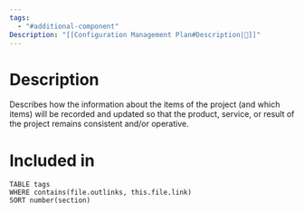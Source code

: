 ```yaml
---
tags:
  - "#additional-component"
Description: "[[Configuration Management Plan#Description|📝]]"
---
```

# Description
Describes how the information about the items of the project (and which items) will be recorded and updated so that the product, service, or result of the project remains consistent and/or operative.
# Included in
```dataview
TABLE tags
WHERE contains(file.outlinks, this.file.link)
SORT number(section)
```
